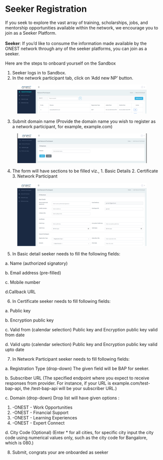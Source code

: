 # Seeker Registration

If you seek to explore the vast array of training, scholarships, jobs, and mentorship opportunities available within the network, we encourage you to join as a Seeker Platform.\
\
**Seeker**: If you’d like to consume the information made available by the ONEST network through any of the seeker platforms, you can join as a seeker.&#x20;

Here are the steps to onboard yourself on the Sandbox

1. Seeker logs in to Sandbox.
2. In the network participant tab, click on ‘Add new NP’ button.

<figure><img src="../.gitbook/assets/Seeker Reg Sandbox 1.png" alt=""><figcaption></figcaption></figure>

3. Submit domain name (Provide the domain name you wish to register as a network participant, for example, example.com)



<figure><img src="../.gitbook/assets/Seeker Reg Sandbox 2.png" alt=""><figcaption></figcaption></figure>

4. The form will have sections to be filled viz., 1. Basic Details 2. Certificate 3. Network Participant

<figure><img src="../.gitbook/assets/Seeker Reg Sandbox 3.png" alt=""><figcaption></figcaption></figure>

5. In Basic detail seeker needs to fill the following fields:

a. Name (authorized signatory)

b. Email address (pre-filled)

c. Mobile number

d.Callback URL

6. In Certificate seeker needs to fill following fields:

a. Public key

b. Encryption public key

c. Valid from (calendar selection) Public key and Encryption public key valid from date

d. Valid upto (calendar selection) Public key and Encryption public key valid upto date

7. In Network Participant seeker needs to fill following fields:

a. Registration Type (drop-down) The given field will be BAP for seeker.

b. Subscriber URL (The specified endpoint where you expect to receive responses from provider. For instance, if your URL is example.com/test-bap-api, the /test-bap-api will be your subscriber URL.)

c. Domain (drop-down) Drop list will have given options :

1. \-ONEST - Work Opportunities
2. \-ONEST - Financial Support
3. \-ONEST - Learning Experiences
4. \-ONEST - Expert Connect

d. City Code (Optional) (Enter \* for all cities, for specific city input the city code using numerical values only, such as the city code for Bangalore, which is 080.)

8. Submit, congrats your are onboarded as seeker
